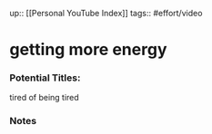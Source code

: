 up:: [[Personal YouTube Index]]
tags:: #effort/video 

# getting more energy


### Potential Titles:
tired of being tired


### Notes

